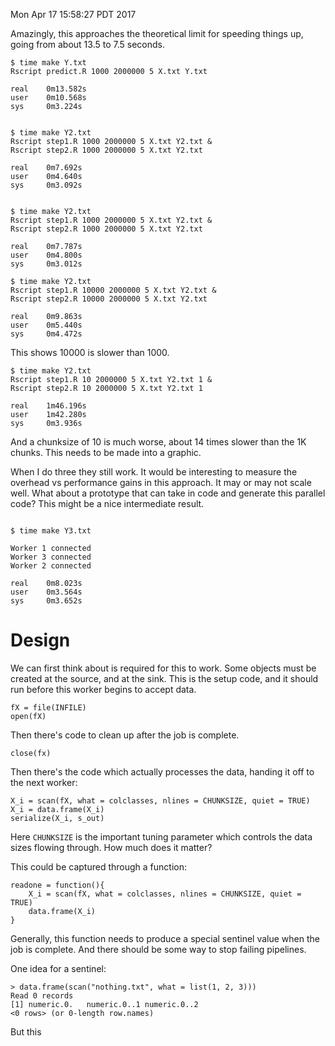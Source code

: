 Mon Apr 17 15:58:27 PDT 2017

Amazingly, this approaches the theoretical limit for speeding things up,
going from about 13.5 to 7.5 seconds.

```
$ time make Y.txt
Rscript predict.R 1000 2000000 5 X.txt Y.txt

real    0m13.582s
user    0m10.568s
sys     0m3.224s


$ time make Y2.txt
Rscript step1.R 1000 2000000 5 X.txt Y2.txt &
Rscript step2.R 1000 2000000 5 X.txt Y2.txt

real    0m7.692s
user    0m4.640s
sys     0m3.092s


$ time make Y2.txt
Rscript step1.R 1000 2000000 5 X.txt Y2.txt &
Rscript step2.R 1000 2000000 5 X.txt Y2.txt

real    0m7.787s
user    0m4.800s
sys     0m3.012s

```


```
$ time make Y2.txt
Rscript step1.R 10000 2000000 5 X.txt Y2.txt &
Rscript step2.R 10000 2000000 5 X.txt Y2.txt

real    0m9.863s
user    0m5.440s
sys     0m4.472s
```
This shows 10000 is slower than 1000. 


```
$ time make Y2.txt
Rscript step1.R 10 2000000 5 X.txt Y2.txt 1 &
Rscript step2.R 10 2000000 5 X.txt Y2.txt 1

real    1m46.196s
user    1m42.280s
sys     0m3.936s
```
And a chunksize of 10 is much worse, about 14 times slower than the 1K
chunks. This needs to be made into a graphic.


When I do three they still work. It would be interesting to measure the
overhead vs performance gains in this approach. It may or may not scale
well. What about a prototype that can take in code and generate this
parallel code? This might be a nice intermediate result.

```

$ time make Y3.txt

Worker 1 connected
Worker 3 connected
Worker 2 connected

real    0m8.023s
user    0m3.564s
sys     0m3.652s

```

# Design

We can first think about is required for this to work. Some objects
must be created at the source, and at the sink. This is the setup code, and
it should run before this worker begins to accept data.

```
fX = file(INFILE)
open(fX)
```

Then there's code to clean up after the job is complete.

```
close(fx)
```

Then there's the code which actually processes the data, handing it off to
the next worker:

```
X_i = scan(fX, what = colclasses, nlines = CHUNKSIZE, quiet = TRUE)
X_i = data.frame(X_i)
serialize(X_i, s_out)
```

Here `CHUNKSIZE` is the important tuning parameter which controls
the data sizes flowing through. How much does it matter?

This could be captured through a function:

```
readone = function(){
    X_i = scan(fX, what = colclasses, nlines = CHUNKSIZE, quiet = TRUE)
    data.frame(X_i)
}
```

Generally, this function needs to produce a special sentinel value when the
job is complete. And there should be some way to stop failing pipelines.

One idea for a sentinel:

```
> data.frame(scan("nothing.txt", what = list(1, 2, 3)))
Read 0 records
[1] numeric.0.   numeric.0..1 numeric.0..2
<0 rows> (or 0-length row.names)
```
But this 

